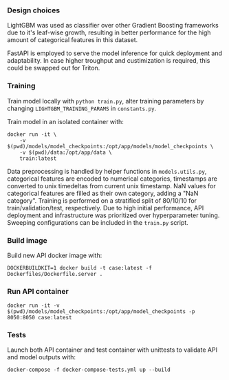 ### Design choices
LightGBM was used as classifier over other Gradient Boosting frameworks due to it's leaf-wise growth, resulting in better performance for the high amount of categorical features in this dataset. 

FastAPI is employed to serve the model inference for quick deployment and adaptability. In case higher troughput and custimization is required, this could be swapped out for Triton.

### Training
Train model locally with `python train.py`, alter training parameters by changing `LIGHTGBM_TRAINING_PARAMS` in `constants.py`.

Train model in an isolated container with:
```
docker run -it \
    -v $(pwd)/models/model_checkpoints:/opt/app/models/model_checkpoints \
    -v $(pwd)/data:/opt/app/data \
    train:latest
```

Data preprocessing is handled by helper functions in `models.utils.py`, categorical features are encoded to numerical categories, timestamps are converted to unix timedeltas from current unix timestamp. NaN values for categorical features are filled as their own category, adding a "NaN category". Training is performed on a stratified split of 80/10/10 for train/validation/test, respectively. Due to high initial performance, API deployment and infrastructure was prioritized over hyperparameter tuning. Sweeping configurations can be included in the `train.py` script.

### Build image
Build new API docker image with: 
```
DOCKERBUILDKIT=1 docker build -t case:latest -f Dockerfiles/Dockerfile.server .
```

### Run API container
```
docker run -it -v $(pwd)/models/model_checkpoints:/opt/app/model_checkpoints -p 8050:8050 case:latest
```

### Tests
Launch both API container and test container with unittests to validate API and model outputs with:
```
docker-compose -f docker-compose-tests.yml up --build
```
